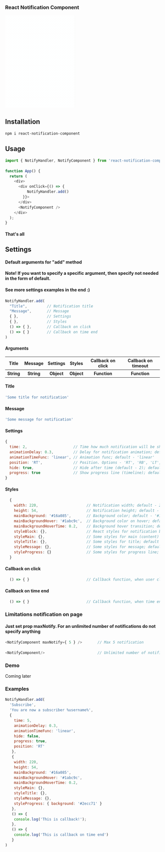 ### React Notification Component

![alt text](https://raw.githubusercontent.com/nkroe/react-notification-component/master/preview.gif "Preview")

## Installation

```
npm i react-notification-component
```

## Usage

```js
import { NotifyHandler, NotifyComponent } from 'react-notification-component';

function App() {
  return (
    <div>
      <div onClick={() => {
          NotifyHandler.add()
        }}>
      </div>
      <NotifyComponent />
    </div>
  );
}

```

#### That's all

## Settings

#### Default arguments for "add" method
#### Note! If you want to specify a specific argument, then specify not needed in the form of default. 
#### See more settings examples in the end :)

```js
NotifyHandler.add(
  "Title",         // Notification title
  "Message",       // Message
  { },             // Settings
  { },             // Styles
  () => { },       // Callback on click
  () => { }        // Callback on time end
)
```
#### Arguments

<table>
  <tr>
    <th>Title</th>
    <th>Message</th>
    <th>Settings</th>
    <th>Styles</th>
    <th>Callback on click</th>
    <th>Callback on timeout</th>
  </tr>
  <tr>
    <th>String</th>
    <th>String</th>
    <th>Object</th>
    <th>Object</th>
    <th>Function</th>
    <th>Function</th>
  </tr>
</table>

#### Title

```js
'Some title for notification'
```

#### Message

```js
'Some message for notification'
```

#### Settings

```js
{
  time: 2,                     // Time how much notification will be shown; default - 2
  animationDelay: 0.3,         // Delay for notification animation; default - 0.3
  animationTimeFunc: 'linear', // Animation func; default - 'linear'
  position: 'RT',              // Position. Options - 'RT', 'RB', 'LT', 'LB'; default - 'RT'; ('RT' - Right Top, 'LB' - Left Bottom)
  hide: true,                  // Hide after time (default - 2); default - true
  progress: true               // Show progress line (timeline); default - true
}
```

#### Styles

```js
  {
    width: 220,                      // Notification width; default - 220
    height: 54,                      // Notification height; default - 54
    mainBackground: '#16a085',       // Background color; default - '#16a085'
    mainBackgroundHover: '#1abc9c',  // Background color on hover; default - '#1abc9c'
    mainBackgroundHoverTime: 0.2,    // Background hover transition; default - 0.2
    styleBlock: {},                  // React styles for notification block (width, height, boxShadow, etc...); default - {}
    styleMain: {},                   // Some styles for main (content) (border); default - {}
    styleTitle: {},                  // Some styles for title; default - {}
    styleMessage: {},                // Some styles for message; default - {}
    styleProgress: {}                // Some styles for progress line; default - {}
  }
```

#### Callback on click

```js
  () => { }                          // Callback function, when user click on notification
```

#### Callback on time end

```js
  () => { }                          // Callback function, when time end
```

### Limitations notification on page
#### Just set prop maxNotify. For an unlimited number of notifications do not specify anything

```js
<NotifyComponent maxNotify={ 5 } />       // Max 5 notification

<NotifyComponent/>                        // Unlimited number of notification
```

### Demo

Coming later

### Examples

```js
NotifyHandler.add(
  'Subscribe', 
  'You are now a subscriber %username%', 
  {
    time: 5,
    animationDelay: 0.3,
    animationTimeFunc: 'linear',
    hide: false,
    progress: true,
    position: 'RT'
   }, 
   {
    width: 220,
    height: 54,
    mainBackground: '#16a085',
    mainBackgroundHover: '#1abc9c',
    mainBackgroundHoverTime: 0.2,
    styleMain: {},
    styleTitle: {}, 
    styleMessage: {}, 
    styleProgress: { background: '#2ecc71' }
   },
   () => {
    console.log('This is callback!');
   },
   () => {
    console.log('This is callback on time end')
   }
)
```
